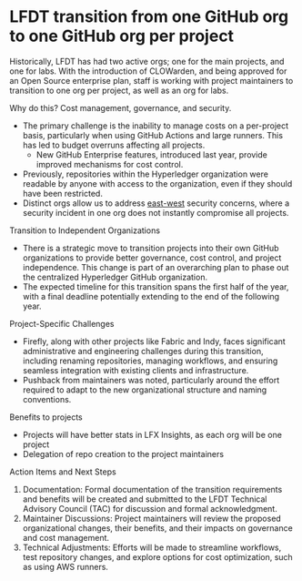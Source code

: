 # LFDT transition from one GitHub org to one GitHub org per project

Historically, LFDT has had two active orgs; one for the main projects, and one for labs. With the introduction of CLOWarden, and being approved for an Open Source enterprise plan, staff is working with project maintainers to transition to one org per project, as well as an org for labs.

Why do this? Cost management, governance, and security.

* The primary challenge is the inability to manage costs on a per-project basis, particularly when using GitHub Actions and large runners. This has led to budget overruns affecting all projects.
  * New GitHub Enterprise features, introduced last year, provide improved mechanisms for cost control.
* Previously, repositories within the Hyperledger organization were readable by anyone with access to the organization, even if they should have been restricted. 
* Distinct orgs allow us to address [east-west](https://en.wikipedia.org/wiki/East-west_traffic) security concerns, where a security incident in one org does not instantly compromise all projects.

Transition to Independent Organizations

* There is a strategic move to transition projects into their own GitHub organizations to provide better governance, cost control, and project independence. This change is part of an overarching plan to phase out the centralized Hyperledger GitHub organization.
* The expected timeline for this transition spans the first half of the year, with a final deadline potentially extending to the end of the following year.

Project-Specific Challenges

* Firefly, along with other projects like Fabric and Indy, faces significant administrative and engineering challenges during this transition, including renaming repositories, managing workflows, and ensuring seamless integration with existing clients and infrastructure.
* Pushback from maintainers was noted, particularly around the effort required to adapt to the new organizational structure and naming conventions.

Benefits to projects

* Projects will have better stats in LFX Insights, as each org will be one project
* Delegation of repo creation to the project maintainers

Action Items and Next Steps

1. Documentation: Formal documentation of the transition requirements and benefits will be created and submitted to the LFDT Technical Advisory Council (TAC) for discussion and formal acknowledgment.
1. Maintainer Discussions: Project maintainers will review the proposed organizational changes, their benefits, and their impacts on governance and cost management.
1. Technical Adjustments: Efforts will be made to streamline workflows, test repository changes, and explore options for cost optimization, such as using AWS runners.
